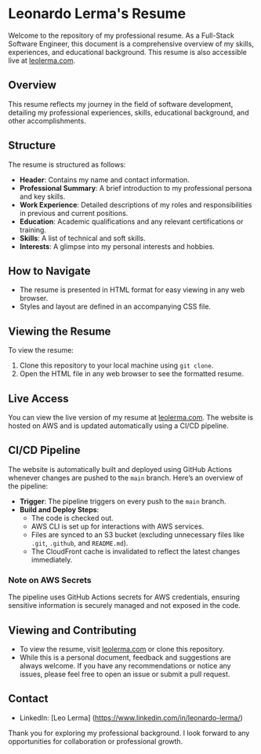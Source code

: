 # Leonardo Lerma's Resume

Welcome to the repository of my professional resume. As a Full-Stack Software Engineer, this document is a comprehensive overview of my skills, experiences, and educational background. This resume is also accessible live at [leolerma.com](https://leolerma.com).

## Overview

This resume reflects my journey in the field of software development, detailing my professional experiences, skills, educational background, and other accomplishments.

## Structure

The resume is structured as follows:

- **Header**: Contains my name and contact information.
- **Professional Summary**: A brief introduction to my professional persona and key skills.
- **Work Experience**: Detailed descriptions of my roles and responsibilities in previous and current positions.
- **Education**: Academic qualifications and any relevant certifications or training.
- **Skills**: A list of technical and soft skills.
- **Interests**: A glimpse into my personal interests and hobbies.

## How to Navigate

- The resume is presented in HTML format for easy viewing in any web browser.
- Styles and layout are defined in an accompanying CSS file.

## Viewing the Resume

To view the resume:

1. Clone this repository to your local machine using `git clone`.
2. Open the HTML file in any web browser to see the formatted resume.

## Live Access

You can view the live version of my resume at [leolerma.com](https://leolerma.com). The website is hosted on AWS and is updated automatically using a CI/CD pipeline.

## CI/CD Pipeline

The website is automatically built and deployed using GitHub Actions whenever changes are pushed to the `main` branch. Here’s an overview of the pipeline:

- **Trigger**: The pipeline triggers on every push to the `main` branch.
- **Build and Deploy Steps**:
  - The code is checked out.
  - AWS CLI is set up for interactions with AWS services.
  - Files are synced to an S3 bucket (excluding unnecessary files like `.git`, `.github`, and `README.md`).
  - The CloudFront cache is invalidated to reflect the latest changes immediately.

### Note on AWS Secrets
The pipeline uses GitHub Actions secrets for AWS credentials, ensuring sensitive information is securely managed and not exposed in the code.

## Viewing and Contributing

- To view the resume, visit [leolerma.com](https://leolerma.com) or clone this repository.
- While this is a personal document, feedback and suggestions are always welcome. If you have any recommendations or notice any issues, please feel free to open an issue or submit a pull request.

## Contact

- LinkedIn: [Leo Lerma] (https://www.linkedin.com/in/leonardo-lerma/)

Thank you for exploring my professional background. I look forward to any opportunities for collaboration or professional growth.
